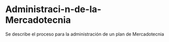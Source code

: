 # Administraci-n-de-la-Mercadotecnia
Se describe el proceso para la administración de un plan de Mercadotecnia
